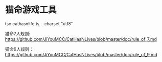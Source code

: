 # 猫命游戏工具
tsc cathasnlife.ts --charset "utf8"

猫命7人规则: https://github.com/JiYouMCC/CatHasNLives/blob/master/doc/rule_of_7.md

猫命9人规则：https://github.com/JiYouMCC/CatHasNLives/blob/master/doc/rule_of_9.md
